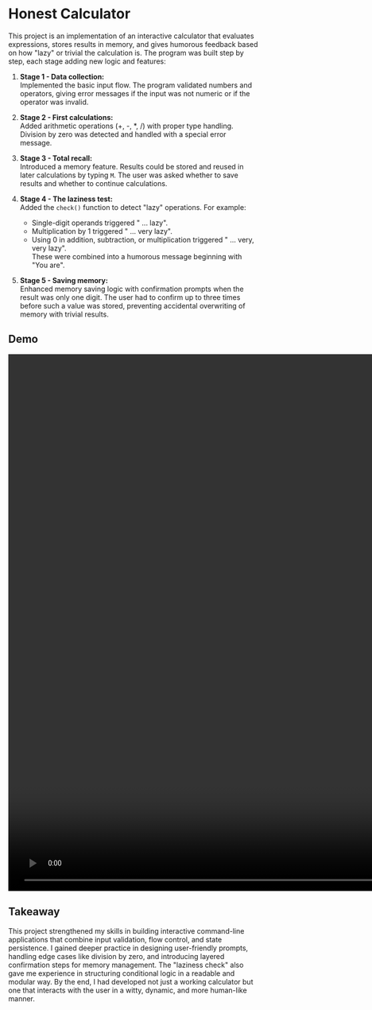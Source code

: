 # Honest Calculator

This project is an implementation of an interactive calculator that evaluates expressions, stores results in memory, and
gives humorous feedback based on how "lazy" or trivial the calculation is. The program was built step by step, each
stage adding new logic and features:

1. **Stage 1 - Data collection:**  
   Implemented the basic input flow. The program validated numbers and operators, giving error messages if the input was
   not numeric or if the operator was invalid.

2. **Stage 2 - First calculations:**  
   Added arithmetic operations (+, -, *, /) with proper type handling. Division by zero was detected and handled with a
   special error message.

3. **Stage 3 - Total recall:**  
   Introduced a memory feature. Results could be stored and reused in later calculations by typing `M`. The user was
   asked whether to save results and whether to continue calculations.

4. **Stage 4 - The laziness test:**  
   Added the `check()` function to detect "lazy" operations. For example:
    - Single-digit operands triggered " ... lazy".
    - Multiplication by 1 triggered " ... very lazy".
    - Using 0 in addition, subtraction, or multiplication triggered " ... very, very lazy".  
      These were combined into a humorous message beginning with "You are".

5. **Stage 5 - Saving memory:**  
   Enhanced memory saving logic with confirmation prompts when the result was only one digit. The user had to confirm up
   to three times before such a value was stored, preventing accidental overwriting of memory with trivial results.

## Demo

<video width="1920" height="1080" align="center" src="https://github.com/user-attachments/assets/a8a0d3de-1df4-4f81-ae67-0d7b02c23d18"></video>


## Takeaway

This project strengthened my skills in building interactive command-line applications that combine input validation,
flow control, and state persistence. I gained deeper practice in designing user-friendly prompts, handling edge cases
like division by zero, and introducing layered confirmation steps for memory management. The "laziness check" also gave
me experience in structuring conditional logic in a readable and modular way. By the end, I had developed not just a
working calculator but one that interacts with the user in a witty, dynamic, and more human-like manner.
